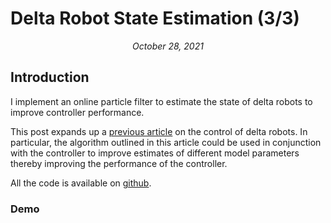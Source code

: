 # Delta Robot State Estimation (3/3)
*<p style="text-align: center;">October 28, 2021</p>*

## Introduction
I implement an online particle filter to estimate the state of delta robots to improve controller performance.

This post expands up a [previous article](./delta-robot-control.html) on the control of delta robots. In particular, the algorithm outlined in this article could be used in conjunction with the controller to improve estimates of different model parameters thereby improving the performance of the controller.

All the code is available on [github](https://github.com/zborffs/Delta).

### Demo

## 